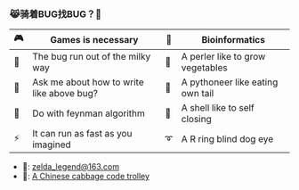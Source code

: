 <!--
**eternal-bug/eternal-bug** is a ✨ _special_ ✨ repository because its `README.md` (this file) appears on your GitHub profile.

Here are some ideas to get you started:

- 🔭 I’m currently working on ...
- 🌱 I’m currently learning ...
- 👯 I’m looking to collaborate on ...
- 🤔 I’m looking for help with ...
- 💬 Ask me about ...
- 📫 How to reach me: ...
- 😄 Pronouns: ...
- ⚡ Fun fact: ...

<img align="right" src="https://github-readme-stats.vercel.app/api?username=onevcat&show_icons=true&icon_color=CE1D2D&text_color=718096&bg_color=ffffff&hide_title=true" />

| 🌿 | 🌿 |  🌿  | 🐫|  🌿 | 🌿 | 🌿 | 🌿 |
| :-: | :-: | :-: | :-: | :-: | :-: | :-: | :-: |
| 🌿 | 🌿 |  🚶  | 🌿|  🌿 | 🌿 | 🌿 | 🌿 |
| 🌿 | 🌷 |  🌿 | 🌿 | 🌿 | 🌿 | 🌷 | 🌿 |
| 🌷 | 🌿 |  🌿 | 🌿 | 🐍 | 🌿 | 🌿 | 🌿 |

+ 🎮: Games is necessary
+ 🚀: The bug run out of the milky way
+ 💬: Ask me about how to write like above bug?
+ 🤔: Do with feynman algorithm
+ ⚡: It can run as fast as you imagined
+ 📐: Bioinformatics
+ 🐪: A perler like to grow vegetables
+ 🐍: A pythoneer like eating own tail

-->

### 😹骑着BUG找BUG？👋

| 🎮 | Games is necessary | 📐 | Bioinformatics |
| - | - | - | - |
| 🚀   | The bug run out of the milky way | 🐪 |  A perler like to grow vegetables |
|  💬 | Ask me about how to write like above bug?  |  🐍 | A pythoneer like eating own tail  |
|  🤔 | Do with feynman algorithm  | 🐚  | A shell like to self closing  |
| ⚡ | It can run as fast as you imagined | ➰ | A R ring blind dog eye |

+ 📮: zelda_legend@163.com
+ 📕: [A Chinese cabbage code trolley](https://www.jianshu.com/u/47e00a43ceda)

